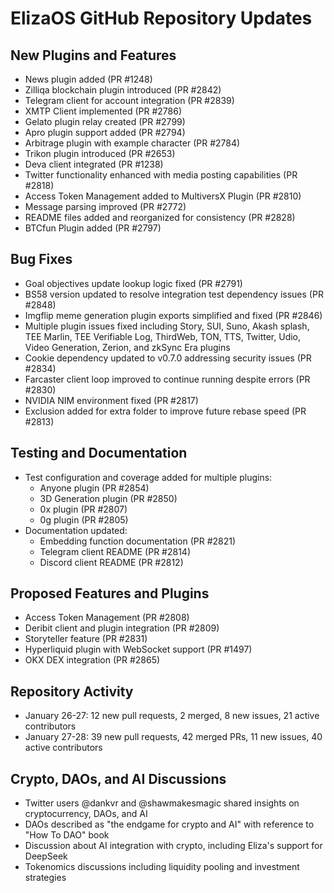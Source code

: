 # ElizaOS GitHub Repository Updates

## New Plugins and Features
- News plugin added (PR #1248)
- Zilliqa blockchain plugin introduced (PR #2842)
- Telegram client for account integration (PR #2839)
- XMTP Client implemented (PR #2786)
- Gelato plugin relay created (PR #2799)
- Apro plugin support added (PR #2794)
- Arbitrage plugin with example character (PR #2784)
- Trikon plugin introduced (PR #2653)
- Deva client integrated (PR #1238)
- Twitter functionality enhanced with media posting capabilities (PR #2818)
- Access Token Management added to MultiversX Plugin (PR #2810)
- Message parsing improved (PR #2772)
- README files added and reorganized for consistency (PR #2828)
- BTCfun Plugin added (PR #2797)

## Bug Fixes
- Goal objectives update lookup logic fixed (PR #2791)
- BS58 version updated to resolve integration test dependency issues (PR #2848)
- Imgflip meme generation plugin exports simplified and fixed (PR #2846)
- Multiple plugin issues fixed including Story, SUI, Suno, Akash splash, TEE Marlin, TEE Verifiable Log, ThirdWeb, TON, TTS, Twitter, Udio, Video Generation, Zerion, and zkSync Era plugins
- Cookie dependency updated to v0.7.0 addressing security issues (PR #2834)
- Farcaster client loop improved to continue running despite errors (PR #2830)
- NVIDIA NIM environment fixed (PR #2817)
- Exclusion added for extra folder to improve future rebase speed (PR #2813)

## Testing and Documentation
- Test configuration and coverage added for multiple plugins:
  - Anyone plugin (PR #2854)
  - 3D Generation plugin (PR #2850)
  - 0x plugin (PR #2807)
  - 0g plugin (PR #2805)
- Documentation updated:
  - Embedding function documentation (PR #2821)
  - Telegram client README (PR #2814)
  - Discord client README (PR #2812)

## Proposed Features and Plugins
- Access Token Management (PR #2808)
- Deribit client and plugin integration (PR #2809)
- Storyteller feature (PR #2831)
- Hyperliquid plugin with WebSocket support (PR #1497)
- OKX DEX integration (PR #2865)

## Repository Activity
- January 26-27: 12 new pull requests, 2 merged, 8 new issues, 21 active contributors
- January 27-28: 39 new pull requests, 42 merged PRs, 11 new issues, 40 active contributors

## Crypto, DAOs, and AI Discussions
- Twitter users @dankvr and @shawmakesmagic shared insights on cryptocurrency, DAOs, and AI
- DAOs described as "the endgame for crypto and AI" with reference to "How To DAO" book
- Discussion about AI integration with crypto, including Eliza's support for DeepSeek
- Tokenomics discussions including liquidity pooling and investment strategies